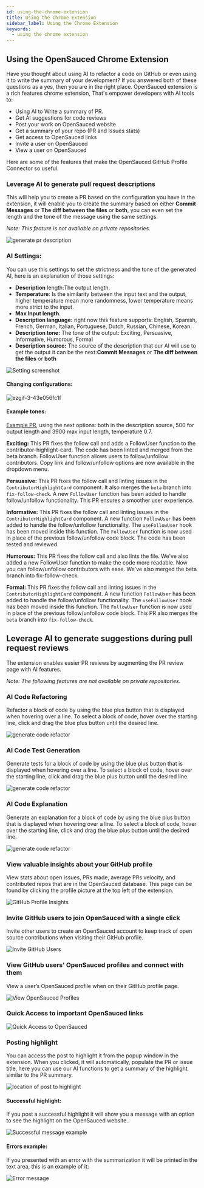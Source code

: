 ```yaml
---
id: using-the-chrome-extension
title: Using the Chrome Extension
sidebar_label: Using the Chrome Extension
keywords:
  - using the chrome extension
---
```


## Using the OpenSauced Chrome Extension

Have you thought about using AI to refactor a code on GitHub or even using it to write the summary of your development?
If you answered both of these questions as a yes, then you are in the right place. OpenSauced extension is a rich features chrome extension,
That's empower developers with AI tools to:

- Using AI to Write a summary of PR.
- Get AI suggestions for code reviews
- Post your work on OpenSauced website
- Get a summary of your repo (PR and Issues stats)
- Get access to OpenSauced links
- Invite a user on OpenSauced
- View a user on OpenSauced

Here are some of the features that make the OpenSauced GitHub Profile Connector so useful:

### Leverage AI to generate pull request descriptions

This will help you to create a PR based on the configuration you have in the extension, it will enable you to create the summary based on either **Commit Messages** or **The diff between the files** or **both**, you can even set the length and the tone of the message using the same settings.

_Note: This feature is not available on private repositories._

![generate pr description](../../static/gif/pr-description.gif)

### AI Settings: 

You can use this settings to set the strictness and the tone of the generated AI, here is an explanation of those settings:

- **Description** length:The output length.
- **Temperature**: Is the similarity between the input text and the output, higher temperature mean more randomness, lower temperature means more strict to the input.
- **Max Input length.**
- **Description language:** right now this feature supports: English, Spanish, French, German, Italian, Portuguese, Dutch, Russian, Chinese, Korean.
- **Description tone:** The tone of the output: Exciting, Persuasive, Informative, Humorous, Formal
- **Description source:** The source of the description that our AI will use to get the output it can be the next:**Commit Messages** or **The diff between the files** or **both**

![Setting screenshot](https://user-images.githubusercontent.com/18273833/241760972-aa10eabe-3c01-4921-956a-ab85bada1575.png)

#### Changing configurations: 

![ezgif-3-43e056fc1f](https://github.com/open-sauced/docs.opensauced.pizza/assets/18273833/fa19fa8e-e652-461c-8df4-6e959c9b9943)


#### Example tones:

[Example PR](https://github.com/open-sauced/insights/pull/1197), using the next options: both in the description source, 500 for output length and 3900 max input length, temperature 0.7.

**Exciting:** This PR fixes the follow call and adds a FollowUser function to the contributor-highlight-card. The code has been linted and merged from the beta branch. FollowUser function allows users to follow/unfollow contributors. Copy link and follow/unfollow options are now available in the dropdown menu.

**Persuasive:** This PR fixes the follow call and linting issues in the `ContributorHighlightCard` component. It also merges the `beta` branch into `fix-follow-check`. A new `FollowUser` function has been added to handle follow/unfollow functionality. This PR ensures a smoother user experience.

**Informative:** This PR fixes the follow call and linting issues in the `ContributorHighlightCard` component. A new function `FollowUser` has been added to handle the follow/unfollow functionality. The `useFollowUser` hook has been moved inside this function. The `FollowUser` function is now used in place of the previous follow/unfollow code block. The code has been tested and reviewed.

**Humorous:** This PR fixes the follow call and also lints the file. We've also added a new FollowUser function to make the code more readable. Now you can follow/unfollow contributors with ease. We've also merged the beta branch into fix-follow-check.

**Formal:** This PR fixes the follow call and linting issues in the `ContributorHighlightCard` component. A new function `FollowUser` has been added to handle the follow/unfollow functionality. The `useFollowUser` hook has been moved inside this function. The `FollowUser` function is now used in place of the previous follow/unfollow code block. This PR also merges the `beta` branch into `fix-follow-check`.


## Leverage AI to generate suggestions during pull request reviews

The extension enables easier PR reviews by augmenting the PR review page with AI features.

_Note: The following features are not available on private repositories._

### AI Code Refactoring

Refactor a block of code by using the blue plus button that is displayed when hovering over a line. To select a block of code, hover over the starting line, click and drag the blue plus button until the desired line.

![generate code refactor](../../static/gif/pr-code-refactor.gif)

### AI Code Test Generation

Generate tests for a block of code by using the blue plus button that is displayed when hovering over a line. To select a block of code, hover over the starting line, click and drag the blue plus button until the desired line.

![generate code refactor](../../static/gif/pr-code-test.gif)

### AI Code Explanation

Generate an explanation for a block of code by using the blue plus button that is displayed when hovering over a line. To select a block of code, hover over the starting line, click and drag the blue plus button until the desired line.

![generate code refactor](../../static/gif/pr-code-explain.gif)

### View valuable insights about your GitHub profile

View stats about open issues, PRs made, average PRs velocity, and contributed repos that are in the OpenSauced database. This page can be found by clicking the profile picture at the top left of the extension.

![GitHub Profile Insights](../../static/img/extension-popup.png)

### Invite GitHub users to join OpenSauced with a single click

Invite other users to create an OpenSauced account to keep track of open source contributions when visiting their GitHub profile.

![Invite GitHub Users](../../static/img/extension-invite.png)

### View GitHub users' OpenSauced profiles and connect with them

View a user’s OpenSauced profile when on their GitHub profile page.

![View OpenSauced Profiles](../../static/img/extension-view.png)

### Quick Access to important OpenSauced links

![Quick Access to OpenSauced](../../static/img/extension-links.png)

### Posting highlight

You can access the post to highlight it from the popup window in the extension. When you clicked, it will automatically, populate the PR or issue title, here you can use our AI functions to get a summary of the highlight similar to the PR summary. 

![location of post to highlight](https://user-images.githubusercontent.com/18273833/241761099-e7a745c8-204e-4a4d-b313-867ab99af0b2.png)

#### Successful highlight:

If you post a successful highlight it will show you a message with an option to see the highlight on the OpenSauced website. 

![Successful message example](https://github.com/open-sauced/docs.opensauced.pizza/assets/18273833/723ac624-e996-45f8-acdf-0d3ff08af90b)


#### Errors example: 


If you presented with an error with the summarization it will be printed in the text area, this is an example of it: 

![Error message](https://user-images.githubusercontent.com/18273833/241762187-f6968a71-c344-495f-8eed-f1de9aff7599.gif)
